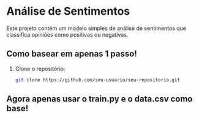 # Análise de Sentimentos

Este projeto contém um modelo simples de análise de sentimentos que classifica opiniões como positivas ou negativas.

## Como basear em apenas 1 passo!

1. Clone o repositório:
   ```bash
   git clone https://github.com/seu-usuario/seu-repositorio.git

## Agora apenas usar o train.py e o data.csv como base!